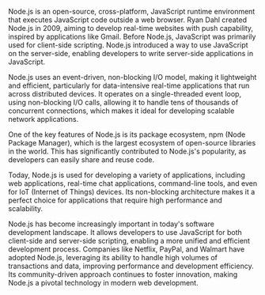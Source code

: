 Node.js is an open-source, cross-platform, JavaScript runtime environment that executes JavaScript code outside a web browser. Ryan Dahl created Node.js in 2009, aiming to develop real-time websites with push capability, inspired by applications like Gmail. Before Node.js, JavaScript was primarily used for client-side scripting. Node.js introduced a way to use JavaScript on the server-side, enabling developers to write server-side applications in JavaScript.

Node.js uses an event-driven, non-blocking I/O model, making it lightweight and efficient, particularly for data-intensive real-time applications that run across distributed devices. It operates on a single-threaded event loop, using non-blocking I/O calls, allowing it to handle tens of thousands of concurrent connections, which makes it ideal for developing scalable network applications.

One of the key features of Node.js is its package ecosystem, npm (Node Package Manager), which is the largest ecosystem of open-source libraries in the world. This has significantly contributed to Node.js's popularity, as developers can easily share and reuse code.

Today, Node.js is used for developing a variety of applications, including web applications, real-time chat applications, command-line tools, and even for IoT (Internet of Things) devices. Its non-blocking architecture makes it a perfect choice for applications that require high performance and scalability.

Node.js has become increasingly important in today's software development landscape. It allows developers to use JavaScript for both client-side and server-side scripting, enabling a more unified and efficient development process. Companies like Netflix, PayPal, and Walmart have adopted Node.js, leveraging its ability to handle high volumes of transactions and data, improving performance and development efficiency. Its community-driven approach continues to foster innovation, making Node.js a pivotal technology in modern web development.